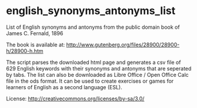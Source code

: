 english_synonyms_antonyms_list
==============================

List of English synonyms and antonyms from the public domain book of James C. Fernald, 1896

The book is available at: http://www.gutenberg.org/files/28900/28900-h/28900-h.htm

The script parses the downloaded html page and generates a csv file of 629 English keywords with their synonyms and antonyms that 
are seperated by tabs. The list can also be downloaded as Libre Office / Open Office Calc file in the ods format. It can be used 
to create exercises or games for learners of English as a second language (ESL).

License: http://creativecommons.org/licenses/by-sa/3.0/

